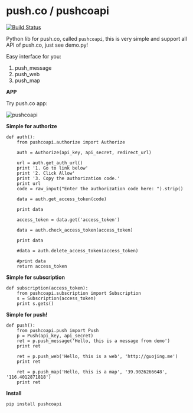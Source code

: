 push.co / pushcoapi
=======

[![Build Status](https://travis-ci.org/GuoJing/push.co.png?branch=master)](https://travis-ci.org/GuoJing/push.co)

Python lib for push.co, called `pushcoapi`, this is very simple and support all API of push.co, just see demo.py!

Easy interface for you:

1. push_message
2. push_web
3. push_map

**APP**

Try push.co app:


![pushcoapi](http://guojing.me/images/2014/push.co.png)

**Simple for authorize**

    def auth():
        from pushcoapi.authorize import Authorize

        auth = Authorize(api_key, api_secret, redirect_url)

        url = auth.get_auth_url()
        print '1. Go to link below'
        print '2. Click Allow'
        print '3. Copy the authorization code.'
        print url
        code = raw_input("Enter the authorization code here: ").strip()

        data = auth.get_access_token(code)

        print data

        access_token = data.get('access_token')

        data = auth.check_access_token(access_token)

        print data

        #data = auth.delete_access_token(access_token)

        #print data
        return access_token

**Simple for subscription**

    def subscription(access_token):
        from pushcoapi.subscription import Subscription
        s = Subscription(access_token)
        print s.gets()

**Simple for push!**

    def push():
        from pushcoapi.push import Push
        p = Push(api_key, api_secret)
        ret = p.push_message('Hello, this is a message from demo')
        print ret

        ret = p.push_web('Hello, this is a web', 'http://guojing.me')
        print ret

        ret = p.push_map('Hello, this is a map', '39.9026266648', '116.4012871818')
        print ret

**Install**

    pip install pushcoapi

